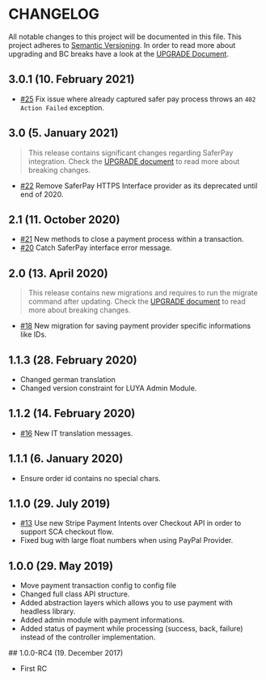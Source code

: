 # CHANGELOG

All notable changes to this project will be documented in this file. This project adheres to [Semantic Versioning](http://semver.org/).
In order to read more about upgrading and BC breaks have a look at the [UPGRADE Document](UPGRADE.md).

## 3.0.1 (10. February 2021)

+ [#25](https://github.com/luyadev/luya-module-payment/pull/25) Fix issue where already captured safer pay process throws an `402 Action Failed` exception.

## 3.0 (5. January 2021)

> This release contains significant changes regarding SaferPay integration. Check the [UPGRADE document](UPGRADE.md) to read more about breaking changes.

+ [#22](https://github.com/luyadev/luya-module-payment/pull/22) Remove SaferPay HTTPS Interface provider as its deprecated until end of 2020.

## 2.1 (11. October 2020)

+ [#21](https://github.com/luyadev/luya-module-payment/pull/21) New methods to close a payment process within a transaction.
+ [#20](https://github.com/luyadev/luya-module-payment/pull/20) Catch SaferPay interface error message.

## 2.0 (13. April 2020)

> This release contains new migrations and requires to run the migrate command after updating. Check the [UPGRADE document](UPGRADE.md) to read more about breaking changes.

+ [#18](https://github.com/luyadev/luya-module-payment/pull/18) New migration for saving payment provider specific informations like IDs.

## 1.1.3 (28. February 2020)

+ Changed german translation
+ Changed version constraint for LUYA Admin Module.

## 1.1.2 (14. February 2020)

+ [#16](https://github.com/luyadev/luya-module-payment/pull/16) New IT translation messages.

## 1.1.1 (6. January 2020)

+ Ensure order id contains no special chars.

## 1.1.0 (29. July 2019)

+ [#13](https://github.com/luyadev/luya-module-payment/issues/13) Use new Stripe Payment Intents over Checkout API in order to support SCA checkout flow.
+ Fixed bug with large float numbers when using PayPal Provider.

## 1.0.0 (29. May 2019)

+ Move payment transaction config to config file
+ Changed full class API structure.
+ Added abstraction layers which allows you to use payment with headless library.
+ Added admin module with payment informations.
+ Added status of payment while processing (success, back, failure) instead of the controller implementation.

## 1.0.0-RC4 (19. December 2017)

+ First RC
